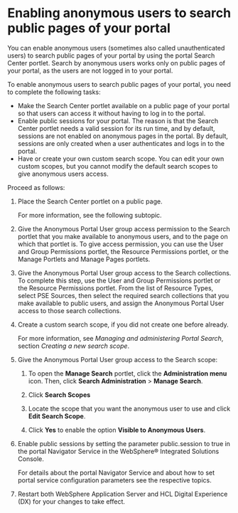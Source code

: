 # Enabling anonymous users to search public pages of your portal

You can enable anonymous users \(sometimes also called unauthenticated users\) to search public pages of your portal by using the portal Search Center portlet. Search by anonymous users works only on public pages of your portal, as the users are not logged in to your portal.

To enable anonymous users to search public pages of your portal, you need to complete the following tasks:

-   Make the Search Center portlet available on a public page of your portal so that users can access it without having to log in to the portal.
-   Enable public sessions for your portal. The reason is that the Search Center portlet needs a valid session for its run time, and by default, sessions are not enabled on anonymous pages in the portal. By default, sessions are only created when a user authenticates and logs in to the portal.
-   Have or create your own custom search scope. You can edit your own custom scopes, but you cannot modify the default search scopes to give anonymous users access.

Proceed as follows:

1.  Place the Search Center portlet on a public page.

    For more information, see the following subtopic.

2.  Give the Anonymous Portal User group access permission to the Search portlet that you make available to anonymous users, and to the page on which that portlet is. To give access permission, you can use the User and Group Permissions portlet, the Resource Permissions portlet, or the Manage Portlets and Manage Pages portlets.

3.  Give the Anonymous Portal User group access to the Search collections. To complete this step, use the User and Group Permissions portlet or the Resource Permissions portlet. From the list of Resource Types, select PSE Sources, then select the required search collections that you make available to public users, and assign the Anonymous Portal User access to those search collections.

4.  Create a custom search scope, if you did not create one before already.

    For more information, see *Managing and administering Portal Search*, section *Creating a new search scope*.

5.  Give the Anonymous Portal User group access to the Search scope:

    1.  To open the **Manage Search** portlet, click the **Administration menu** icon. Then, click **Search Administration** \> **Manage Search**.

    2.  Click **Search Scopes**

    3.  Locate the scope that you want the anonymous user to use and click **Edit Search Scope**.

    4.  Click **Yes** to enable the option **Visible to Anonymous Users**.

6.  Enable public sessions by setting the parameter public.session to true in the portal Navigator Service in the WebSphere® Integrated Solutions Console.

    For details about the portal Navigator Service and about how to set portal service configuration parameters see the respective topics.

7.  Restart both WebSphere Application Server and HCL Digital Experience (DX) for your changes to take effect.

<!--
-   **[Placing the Search Center on a public portal page](../admin-system/srt_sc_public.md)**  
Depending on your environment, you might want to place the Search Center portlet on a public page of your HCL Digital Experience and have the search box in the portal theme take users who do a search to that public Search Center.


**Previous topic:**[Configuring your portal site for search by internet search engines](../admin-system/srccfgextsrch.md)

**Next topic:**[Configuring your custom portal themes to include the search box](../admin-system/srcconfthmsforsrch.md) -->

